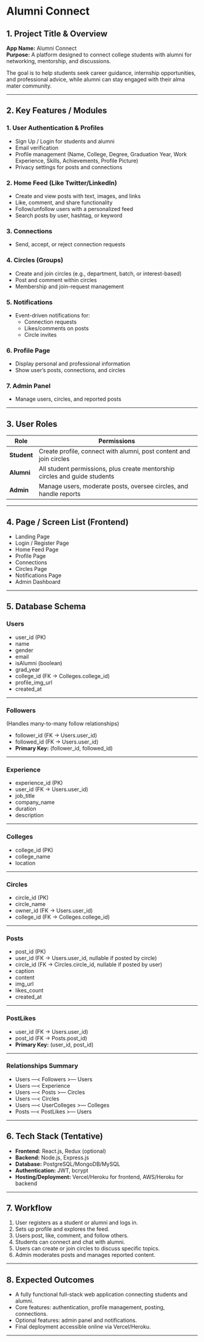 # Alumni Connect

## 1. Project Title & Overview
**App Name:** Alumni Connect  
**Purpose:** A platform designed to connect college students with alumni for networking, mentorship, and discussions.  

The goal is to help students seek career guidance, internship opportunities, and professional advice, while alumni can stay engaged with their alma mater community.

---

## 2. Key Features / Modules

### 1. User Authentication & Profiles
- Sign Up / Login for students and alumni  
- Email verification  
- Profile management (Name, College, Degree, Graduation Year, Work Experience, Skills, Achievements, Profile Picture)  
- Privacy settings for posts and connections 

### 2. Home Feed (Like Twitter/LinkedIn)
- Create and view posts with text, images, and links  
- Like, comment, and share functionality  
- Follow/unfollow users with a personalized feed  
- Search posts by user, hashtag, or keyword  

### 3. Connections
- Send, accept, or reject connection requests

### 4. Circles (Groups)
- Create and join circles (e.g., department, batch, or interest-based)  
- Post and comment within circles  
- Membership and join-request management  

### 5. Notifications
- Event-driven notifications for:
  - Connection requests  
  - Likes/comments on posts  
  - Circle invites

### 6. Profile Page
- Display personal and professional information  
- Show user’s posts, connections, and circles  

### 7. Admin Panel
- Manage users, circles, and reported posts  

---

## 3. User Roles

| Role | Permissions |
|------|--------------|
| **Student** | Create profile, connect with alumni, post content and join circles|
| **Alumni** | All student permissions, plus create mentorship circles and guide students |
| **Admin** | Manage users, moderate posts, oversee circles, and handle reports |

---

## 4. Page / Screen List (Frontend)
- Landing Page  
- Login / Register Page  
- Home Feed Page  
- Profile Page  
- Connections
- Circles Page  
- Notifications Page  
- Admin Dashboard

---

## 5. Database Schema

### Users
- user_id (PK)  
- name  
- gender  
- email  
- isAlumni (boolean)  
- grad_year  
- college_id (FK → Colleges.college_id)  
- profile_img_url  
- created_at  

---

### Followers  
(Handles many-to-many follow relationships)
- follower_id (FK → Users.user_id)  
- followed_id (FK → Users.user_id)  
- **Primary Key:** (follower_id, followed_id)  

---

### Experience
- experience_id (PK)  
- user_id (FK → Users.user_id)  
- job_title  
- company_name  
- duration  
- description  

---

### Colleges
- college_id (PK)  
- college_name  
- location  

---

### Circles
- circle_id (PK)  
- circle_name  
- owner_id (FK → Users.user_id)  
- college_id (FK → Colleges.college_id)  

---

### Posts
- post_id (PK)  
- user_id (FK → Users.user_id, nullable if posted by circle)  
- circle_id (FK → Circles.circle_id, nullable if posted by user)  
- caption  
- content  
- img_url  
- likes_count  
- created_at  

---

### PostLikes
- user_id (FK → Users.user_id)  
- post_id (FK → Posts.post_id)  
- **Primary Key:** (user_id, post_id)  

---

### Relationships Summary
- Users —< Followers >— Users  
- Users —< Experience  
- Users —< Posts >— Circles  
- Users —< Circles  
- Users —< UserColleges >— Colleges  
- Posts —< PostLikes >— Users  

---

## 6. Tech Stack (Tentative)
- **Frontend:** React.js, Redux (optional)  
- **Backend:** Node.js, Express.js  
- **Database:** PostgreSQL/MongoDB/MySQL
- **Authentication:** JWT, bcrypt  
- **Hosting/Deployment:** Vercel/Heroku for frontend, AWS/Heroku for backend  

---

## 7. Workflow
1. User registers as a student or alumni and logs in.  
2. Sets up profile and explores the feed.  
3. Users post, like, comment, and follow others.  
4. Students can connect and chat with alumni.  
5. Users can create or join circles to discuss specific topics.  
6. Admin moderates posts and manages reported content.  

---

## 8. Expected Outcomes
- A fully functional full-stack web application connecting students and alumni.  
- Core features: authentication, profile management, posting, connections.  
- Optional features: admin panel and notifications.
- Final deployment accessible online via Vercel/Heroku.  

---
